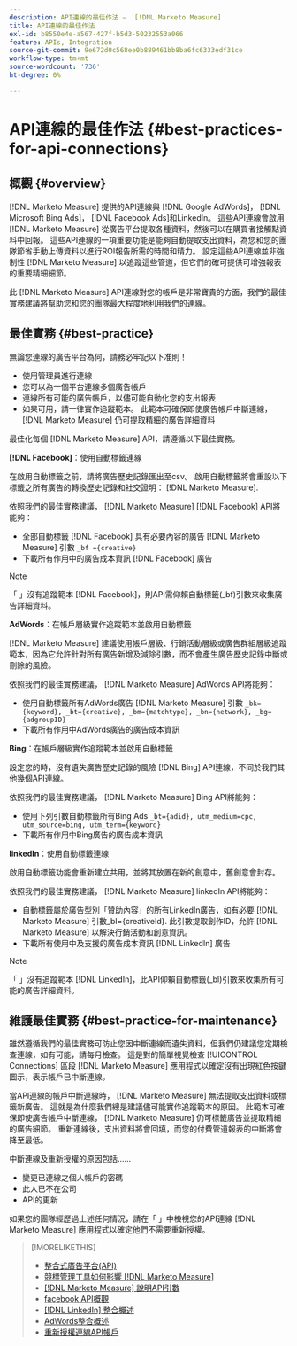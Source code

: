 ```yaml
---
description: API連線的最佳作法 —  [!DNL Marketo Measure]
title: API連線的最佳作法
exl-id: b8550e4e-a567-427f-b5d3-50232553a066
feature: APIs, Integration
source-git-commit: 9e672d0c568ee0b889461bb8ba6fc6333edf31ce
workflow-type: tm+mt
source-wordcount: '736'
ht-degree: 0%

---
```


# API連線的最佳作法 {#best-practices-for-api-connections}

## 概觀 {#overview}

[!DNL Marketo Measure] 提供的API連線與 [!DNL Google AdWords]， [!DNL Microsoft Bing Ads]， [!DNL Facebook Ads]和LinkedIn。 這些API連線會啟用 [!DNL Marketo Measure] 從廣告平台提取各種資料，然後可以在購買者接觸點資料中回報。 這些API連線的一項重要功能是能夠自動提取支出資料，為您和您的團隊節省手動上傳資料以進行ROI報告所需的時間和精力。 設定這些API連線並非強制性 [!DNL Marketo Measure] 以追蹤這些管道，但它們的確可提供可增強報表的重要精細細節。

此 [!DNL Marketo Measure] API連線對您的帳戶是非常寶貴的方面，我們的最佳實務建議將幫助您和您的團隊最大程度地利用我們的連線。

## 最佳實務 {#best-practice}

無論您連線的廣告平台為何，請務必牢記以下准則！

* 使用管理員進行連線
* 您可以為一個平台連線多個廣告帳戶
* 連線所有可能的廣告帳戶，以儘可能自動化您的支出報表
* 如果可用，請一律實作追蹤範本。 此範本可確保即使廣告帳戶中斷連線， [!DNL Marketo Measure] 仍可提取精細的廣告詳細資料

最佳化每個 [!DNL Marketo Measure] API，請遵循以下最佳實務。

**[!DNL Facebook]**：使用自動標籤連線

在啟用自動標籤之前，請將廣告歷史記錄匯出至csv。 啟用自動標籤將會重設以下標籤之所有廣告的轉換歷史記錄和社交證明： [!DNL Marketo Measure].

依照我們的最佳實務建議， [!DNL Marketo Measure] [!DNL Facebook] API將能夠：

* 全部自動標籤 [!DNL Facebook] 具有必要內容的廣告 [!DNL Marketo Measure] 引數 `_bf ={creative}`
* 下載所有作用中的廣告成本資訊 [!DNL Facebook] 廣告

>[!NOTE]
>
>「 」沒有追蹤範本 [!DNL Facebook]，則API需仰賴自動標籤(_bf)引數來收集廣告詳細資料。

**AdWords**：在帳戶層級實作追蹤範本並啟用自動標籤

[!DNL Marketo Measure] 建議使用帳戶層級、行銷活動層級或廣告群組層級追蹤範本，因為它允許針對所有廣告新增及減除引數，而不會產生廣告歷史記錄中斷或刪除的風險。

依照我們的最佳實務建議， [!DNL Marketo Measure] AdWords API將能夠：

* 使用自動標籤所有AdWords廣告 [!DNL Marketo Measure] 引數 `_bk={keyword}, _bt={creative}, _bm={matchtype}, _bn={network}, _bg={adgroupID}`
* 下載所有作用中AdWords廣告的廣告成本資訊

**Bing**：在帳戶層級實作追蹤範本並啟用自動標籤

設定您的時，沒有遺失廣告歷史記錄的風險 [!DNL Bing] API連線，不同於我們其他幾個API連線。

依照我們的最佳實務建議， [!DNL Marketo Measure] Bing API將能夠：
* 使用下列引數自動標籤所有Bing Ads `_bt={adid}, utm_medium=cpc, utm_source=bing, utm_term={keyword}`
* 下載所有作用中Bing廣告的廣告成本資訊

**linkedIn**：使用自動標籤連線

啟用自動標籤功能會重新建立共用，並將其放置在新的創意中，舊創意會封存。

依照我們的最佳實務建議， [!DNL Marketo Measure] linkedIn API將能夠：

* 自動標籤屬於廣告型別「贊助內容」的所有LinkedIn廣告，如有必要 [!DNL Marketo Measure] 引數_bl={creativeId}. 此引數提取創作ID，允許 [!DNL Marketo Measure] 以解決行銷活動和創意資訊。
* 下載所有使用中及支援的廣告成本資訊 [!DNL LinkedIn] 廣告

>[!NOTE]
>
>「 」沒有追蹤範本 [!DNL LinkedIn]，此API仰賴自動標籤(_bl)引數來收集所有可能的廣告詳細資料。

## 維護最佳實務 {#best-practice-for-maintenance}

雖然遵循我們的最佳實務可防止您因中斷連線而遺失資料，但我們仍建議您定期檢查連線，如有可能，請每月檢查。 這是對的簡單視覺檢查 [!UICONTROL Connections] 區段 [!DNL Marketo Measure] 應用程式以確定沒有出現紅色按鍵圖示，表示帳戶已中斷連線。

當API連線的帳戶中斷連線時， [!DNL Marketo Measure] 無法提取支出資料或標籤新廣告。 這就是為什麼我們總是建議儘可能實作追蹤範本的原因。 此範本可確保即使廣告帳戶中斷連線， [!DNL Marketo Measure] 仍可標籤廣告並提取精細的廣告細節。 重新連線後，支出資料將會回填，而您的付費管道報表的中斷將會降至最低。

中斷連線及重新授權的原因包括……

* 變更已連線之個人帳戶的密碼
* 此人已不在公司
* API的更新

如果您的團隊經歷過上述任何情況，請在「 」中檢視您的API連線 [!DNL Marketo Measure] 應用程式以確定他們不需要重新授權。

>[!MORELIKETHIS]
>
>* [整合式廣告平台(API)](/help/api-connections/utilizing-marketo-measures-api-connections/integrated-ad-platforms.md)
>* [競標管理工具如何影響 [!DNL Marketo Measure]](/help/api-connections/utilizing-marketo-measures-api-connections/how-bid-management-tools-affect-marketo-measure.md)
>* [[!DNL Marketo Measure] 說明API引數](/help/api-connections/utilizing-marketo-measures-api-connections/marketo-measure-parameters.md)
>* [facebook API概觀](/help/api-connections/utilizing-marketo-measures-api-connections/facebook-api.md)
>* [[!DNL LinkedIn] 整合概述](/help/api-connections/utilizing-marketo-measures-api-connections/linkedin-integration.md)
>* [AdWords整合概述](/help/api-connections/utilizing-marketo-measures-api-connections/understanding-marketo-measure-adwords-tagging.md)
>* [重新授權連線API帳戶](/help/api-connections/utilizing-marketo-measures-api-connections/reauthorizing-connected-accounts.md)
